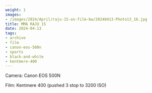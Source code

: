 ```yaml
---
weight: 1
images:
- /images/2024/April/raju-15-on-film-bw/20240413-Photo13_16.jpg
title: MMA RAJU 15
date: 2024-04-13
tags:
- archive
- film
- canon-eos-500n
- sports
- black-and-white
- kentmere-400
---
```


Camera: Canon EOS 500N

Film: Kentmere 400 (pushed 3 stop to 3200 ISO)